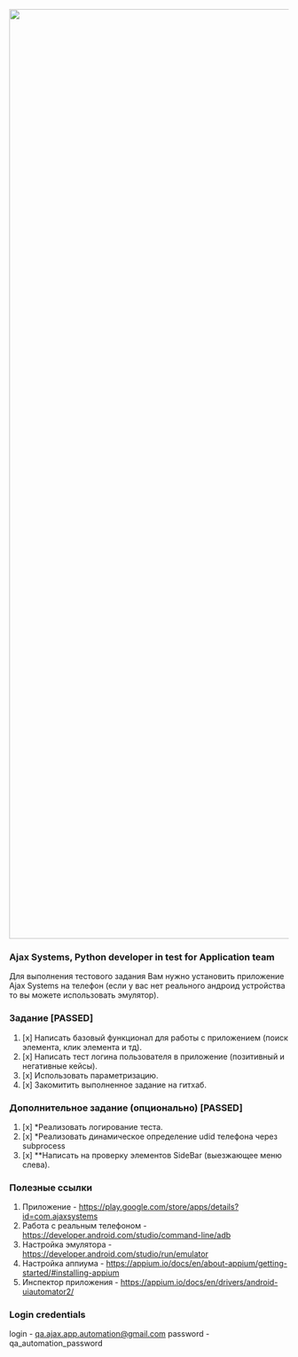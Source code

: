 <img width="1677" alt="" src="https://user-images.githubusercontent.com/111114742/209657062-468ca639-14db-4f3a-9d1c-8a91241abcb7.png">

### Ajax Systems, Python developer in test for Application team
Для выполнения тестового задания Вам нужно установить приложение Ajax Systems на телефон (если у вас нет реального андроид устройства то вы можете использовать эмулятор).

### Задание [PASSED]
1) [x] Написать базовый функционал для работы с приложением (поиск элемента, клик элемента и тд).
2) [x] Написать тест логина пользователя в приложение (позитивный и негативные кейсы).
3) [x] Использовать параметризацию.
4) [x] Закомитить выполненное задание на гитхаб.

### Дополнительное задание (опционально) [PASSED]
1) [x] *Реализовать логирование теста.
2) [x] *Реализовать динамическое определение udid телефона через subprocess
3) [x] **Написать на проверку элементов SideBar (выезжающее меню слева).

### Полезные ссылки
1) Приложение - https://play.google.com/store/apps/details?id=com.ajaxsystems
2) Работа с реальным телефоном - https://developer.android.com/studio/command-line/adb
3) Настройка эмулятора - https://developer.android.com/studio/run/emulator
4) Настройка аппиума - https://appium.io/docs/en/about-appium/getting-started/#installing-appium
5) Инспектор приложения - https://appium.io/docs/en/drivers/android-uiautomator2/

### Login credentials
login - qa.ajax.app.automation@gmail.com
password - qa_automation_password
